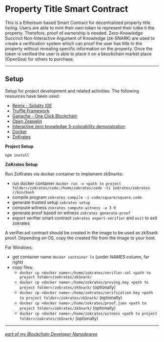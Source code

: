 # Property Title Smart Contract

This is a Ethereum based Smart Contract for decentralized property title listing. Users are able to mint their own token to represent their tutke ti the property. Therefore, proof of ownership is needed. Zero-Knowledge Succinct Non-Interactive Argument of Knowledge (zk-SNARK) are used to create a verification system which can proof the user has title to the property without revealing specific information on the property. Once the token is verified the user is able to place it on a bkockchain market place (OpenSea) for others to purchase.

---

## Setup

Setup for project development and related activities. The following resources have been used:

* [Remix - Solidity IDE](https://remix.ethereum.org/)
* [Truffle Framework](https://truffleframework.com/)
* [Ganache - One Click Blockchain](https://truffleframework.com/ganache)
* [Open Zeppelin ](https://openzeppelin.org/)
* [Interactive zero knowledge 3-colorability demonstration](http://web.mit.edu/~ezyang/Public/graph/svg.html)
* [Docker](https://docs.docker.com/install/)
* [ZoKrates](https://github.com/Zokrates/ZoKrates)

**Project Setup**

`npm install`

**ZoKrates Setup**

Run ZoKrates via docker container to implement zkSnarks:

* run docker container `docker run -v <path to project folder>/zokrates/code:/home/zokrates/code -ti zokrates/zokrates //bin/bash`
* compile program `zokrates compile -i code/square/square.code`
* generate trusted setup `zokrates setup`
* compute witness `zokrates compute-witness -a 3 9`
* generate proof based on witness `zokrates generate-proof`
* export verifier smart contract `zokrates export-verifier` and `exit` to exit zokrates 

A verifier.sol contract should be created in the image to be used as zkSnark proof. Depending on OS, copy the created file from the image to your host.

For Windows:

* get container name `docker container ls` (under _NAMES_ column, far right)
* copy files:
    * `docker cp <docker name>:/home/zokrates/verifier.sol <path to project folder>/zokrates/zkSnark/`
    * `docker cp <docker name>:/home/zokrates/proving.key <path to project folder>/zokrates/zkSnark/` (optionally)
    * `docker cp <docker name>:/home/zokrates/verification.key <path to project folder>/zokrates/zkSnark/` (optionally)
    * `docker cp <docker name>:/home/zokrates/proof.json <path to project folder>/zokrates/zkSnark/` (optionally)
    * `docker cp <docker name>:/home/zokrates/witness <path to project folder>/zokrates/zkSnark/` (optionally)

---
###### *[part of my Blockchain Developer Nanodegree](https://www.udacity.com/course/blockchain-developer-nanodegree--nd1309)*
